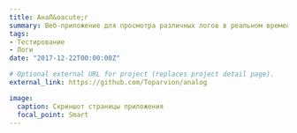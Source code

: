 ```yaml
---
title: АнаЛ&oacute;г
summary: Веб-приложение для просмотра различных логов в реальном времени
tags:
- Тестирование
- Логи
date: "2017-12-22T00:00:00Z"

# Optional external URL for project (replaces project detail page).
external_link: https://github.com/Toparvion/analog

image:
  caption: Скриншот страницы приложения
  focal_point: Smart
---
```


